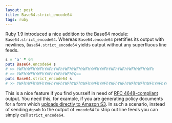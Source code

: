```yaml
---
layout: post
title: Base64.strict_encode64
tags: ruby
---
```


Ruby 1.9 introduced a nice addition to the Base64 module:
<code>Base64.strict_encode64</code>. Whereas
<code>Base64.encode64</code> prettifies its output with newlines,
<code>Base64.strict_encode64</code> yields output without any
superfluous line feeds.

```ruby
s = 'a' * 64
puts Base64.encode64 s
# >> YWFhYWFhYWFhYWFhYWFhYWFhYWFhYWFhYWFhYWFhYWFhYWFhYWFhYWFhYWFh
# >> YWFhYWFhYWFhYWFhYWFhYWFhYQ==
puts Base64.strict_encode64 s
# >> YWFhYWFhYWFhYWFhYWFhYWFhYWFhYWFhYWFhYWFhYWFhYWFhYWFhYWFhYWFhYWFhYWFhYWFhYWFhYWFhYWFhYQ==
```

This is a nice feature if you find yourself in need of
[RFC 4648-compliant](https://tools.ietf.org/html/rfc4648#section-3.1) output.
You need this, for example, if you are generating policy documents for a form
which <a href="http://aws.amazon.com/articles/1434">uploads directly to Amazon
S3</a>. In such a scenario, instead of sending <code>#gsub</code> to the output
of <code>encode64</code> to strip out line feeds you can simply call
<code>strict_encode64</code>.
